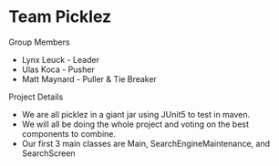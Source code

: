 # Team Picklez

Group Members
* Lynx Leuck - Leader
* Ulas Koca - Pusher
* Matt Maynard - Puller & Tie Breaker

Project Details
* We are all picklez in a giant jar using JUnit5 to test in maven. 
* We will all be doing the whole project and voting on the best components to combine.
* Our first 3 main classes are Main, SearchEngineMaintenance, and SearchScreen


